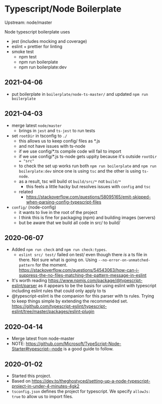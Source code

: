 # Typescript/Node Boilerplate

Upstream: node/master

Node typescript boilerplate uses

- jest (includes mocking and coverage)
- eslint + prettier for linting
- smoke test
  - npm test
  - npm run boilerplate
  - npm run boilerplate:dev

## 2021-04-06

- put boilerplate in `boilerplate/node-ts-master/` and updated `npm run boilerplate`

## 2021-04-03

- merge latest `node/master`
  - brings in `jest` and `ts-jest` to run tests
- set `rootDir` in tsconfig to `./`
  - this allows us to keep config/ files as *.js
  - and not have issues with ts-node
  - if we use config/*.ts compile code will fail to import
  - if we use config/*.js ts-node gets uppity because it's outside `rootDir = "src"`
  - to check the set up works run both `npm run boilerplate` and `npm run boilerplate:dev` since one is using `tsc` and the other is using `ts-node`.
  - as a result, tsc will build ot `build/src/*` not `build/*`
    - this feels a little hacky but resolves issues with `config` and `tsc`
  - related
    - <https://stackoverflow.com/questions/58095165/emit-skipped-when-parsing-config-typescript-files>
- `config/` (node-config)
  - it wants to live in the root of the project
  - I think this is fine for packaging (npm) and building images (servers)
  - but be aware that we build all code in src/ to build/

## 2020-06-07

- Added `npm run check` and `npm run check:types`.
  - `eslint src/ test/` failed on test/ even though there _is_ a ts file in there.
    Not sure what is going on. Using `--no-error-on-unmatched-pattern` for the moment.
    <https://stackoverflow.com/questions/54543063/how-can-i-suppress-the-no-files-matching-the-pattern-message-in-eslint>
- It's worth reading <https://www.npmjs.com/package/@typescript-eslint/parser> as it appears
  to be the basis for using eslint with typescript including eslint rules that could only
  apply to ts
- @typescript-eslint is the companion for this parser with ts rules. Trying to keep things
  simple by extending the recommended set.
  <https://github.com/typescript-eslint/typescript-eslint/tree/master/packages/eslint-plugin>

## 2020-04-14

- Merge latest from node-master
- NOTE: <https://github.com/Microsoft/TypeScript-Node-Starter#typescript--node> is a good guide to follow.

## 2020-01-02

- Started this project.
- Based on <https://dev.to/theghostyced/setting-up-a-node-typescript-project-in-under-4-minutes-4gk2>
- `tsconfig.json` defines the project for typescript.
  We specify `allowJs: true` to allow us to import files.
